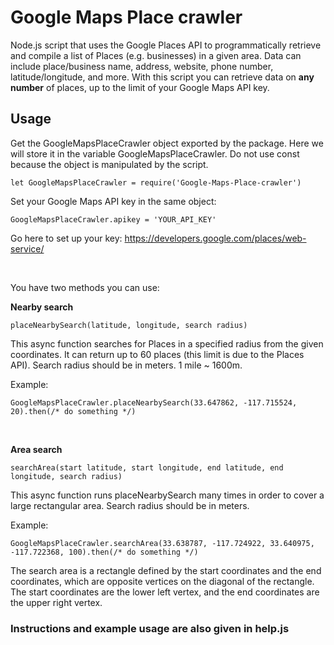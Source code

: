 # Google Maps Place crawler

Node.js script that uses the Google Places API to programmatically retrieve and compile a list of Places (e.g. businesses) in a given area. Data can include place/business name, address, website, phone number, latitude/longitude, and more. With this script you can retrieve data on **any number** of places, up to the limit of your Google Maps API key.

## Usage
Get the GoogleMapsPlaceCrawler object exported by the package. Here we will store it in the variable GoogleMapsPlaceCrawler. Do not use const because the object is manipulated by the script.

    let GoogleMapsPlaceCrawler = require('Google-Maps-Place-crawler')

Set your Google Maps API key in the same object:

    GoogleMapsPlaceCrawler.apikey = 'YOUR_API_KEY'

Go here to set up your key: https://developers.google.com/places/web-service/

<br>

You have two methods you can use:

**Nearby search**

    placeNearbySearch(latitude, longitude, search radius)

This async function searches for Places in a specified radius from the given coordinates. It can return up to 60 places (this limit is due to the Places API). Search radius should be in meters. 1 mile ~ 1600m.

Example:

    GoogleMapsPlaceCrawler.placeNearbySearch(33.647862, -117.715524, 20).then(/* do something */)
       
<br>

**Area search**

    searchArea(start latitude, start longitude, end latitude, end longitude, search radius)

This async function runs placeNearbySearch many times in order to cover a large rectangular area. Search radius should be in meters.

Example:

    GoogleMapsPlaceCrawler.searchArea(33.638787, -117.724922, 33.640975, -117.722368, 100).then(/* do something */)

The search area is a rectangle defined by the start coordinates and the end coordinates, which are opposite vertices on the diagonal of the rectangle. The start coordinates are the lower left vertex, and the end coordinates are the upper right vertex.
### Instructions and example usage are also given in help.js
